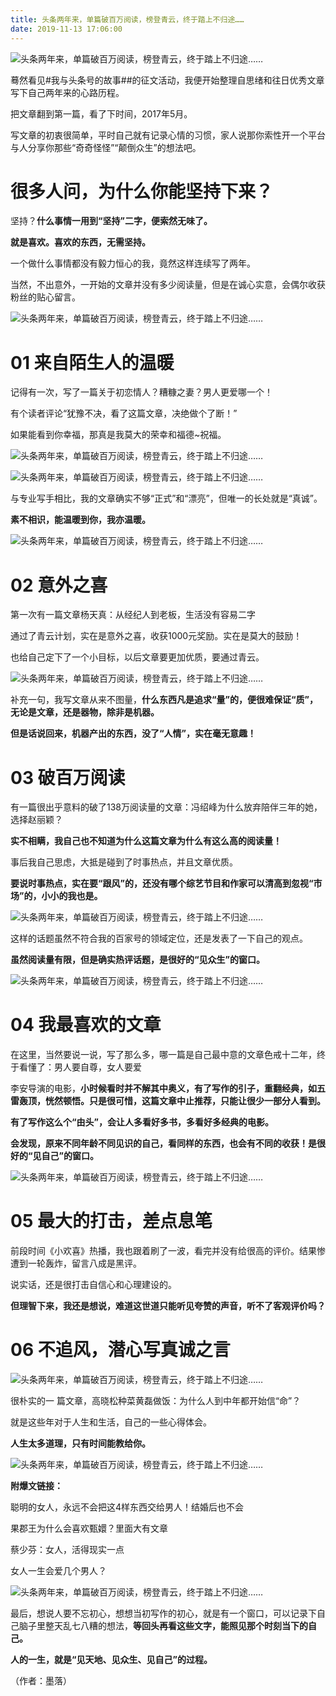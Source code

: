 ```yaml
---
title: 头条两年来，单篇破百万阅读，榜登青云，终于踏上不归途……
date: 2019-11-13 17:06:00
---
```

![头条两年来，单篇破百万阅读，榜登青云，终于踏上不归途……](http://p3.pstatp.com/large/pgc-image/e8a52ed1df3e4509ae92a2be7fba3cbe)
 


 蓦然看见#我与头条号的故事##的征文活动，我便开始整理自思绪和往日优秀文章写下自己两年来的心路历程。

 把文章翻到第一篇，看了下时间，2017年5月。

 写文章的初衷很简单，平时自己就有记录心情的习惯，家人说那你索性开一个平台与人分享你那些“奇奇怪怪”“颠倒众生”的想法吧。

# **很多人问，为什么你能坚持下来？**

 坚持？**什么事情一用到“坚持”二字，便索然无味了。**

 **就是喜欢。喜欢的东西，无需坚持。**

 一个做什么事情都没有毅力恒心的我，竟然这样连续写了两年。

 当然，不出意外，一开始的文章并没有多少阅读量，但是在诚心实意，会偶尔收获粉丝的贴心留言。

![头条两年来，单篇破百万阅读，榜登青云，终于踏上不归途……](http://p1.pstatp.com/large/pgc-image/5465e214b5b546f3a9a9571bfe60f017)
 


 

# **01 来自陌生人的温暖**

 记得有一次，写了一篇关于初恋情人？糟糠之妻？男人更爱哪一个！

 有个读者评论“犹豫不决，看了这篇文章，决绝做个了断！”

 如果能看到你幸福，那真是我莫大的荣幸和福德~祝福。

 

![头条两年来，单篇破百万阅读，榜登青云，终于踏上不归途……](http://p3.pstatp.com/large/pgc-image/83290d1618e54b7c96b5788c784d17cb)
 

![头条两年来，单篇破百万阅读，榜登青云，终于踏上不归途……](http://p1.pstatp.com/large/pgc-image/bf16cc23b64b4165b353364253dca5ad)
 


 

 与专业写手相比，我的文章确实不够“正式”和“漂亮”，但唯一的长处就是“真诚”。

 **素不相识，能温暖到你，我亦温暖。**

![头条两年来，单篇破百万阅读，榜登青云，终于踏上不归途……](http://p1.pstatp.com/large/pgc-image/871f1c6c37d14d88a58ded07463cc53d)
 


 

# **02 意外之喜**

 第一次有一篇文章杨天真：从经纪人到老板，生活没有容易二字

 通过了青云计划，实在是意外之喜，收获1000元奖励。实在是莫大的鼓励！

 也给自己定下了一个小目标，以后文章要更加优质，要通过青云。

![头条两年来，单篇破百万阅读，榜登青云，终于踏上不归途……](http://p9.pstatp.com/large/pgc-image/9472588d37264f8b80104f53448096bb)
 


 补充一句，我写文章从来不图量，**什么东西凡是追求“量”的，便很难保证“质”，无论是文章，还是器物，除非是机器。**

 **但是话说回来，机器产出的东西，没了“人情”，实在毫无意趣！**

 

# **03 破百万阅读**

 有一篇很出乎意料的破了138万阅读量的文章：冯绍峰为什么放弃陪伴三年的她，选择赵丽颖？

 **实不相瞒，我自己也不知道为什么这篇文章为什么有这么高的阅读量！**

 事后我自己思虑，大抵是碰到了时事热点，并且文章优质。

 **要说时事热点，实在要“跟风”的，还没有哪个综艺节目和作家可以清高到忽视“市场”的，小小的我也是。**

 

 

 

![头条两年来，单篇破百万阅读，榜登青云，终于踏上不归途……](http://p3.pstatp.com/large/pgc-image/0298b7767153445ea84f4122a9962ade)
 


 

 这样的话题虽然不符合我的百家号的领域定位，还是发表了一下自己的观点。

 **虽然阅读量有限，但是确实热评话题，是很好的“见众生”的窗口。**

![头条两年来，单篇破百万阅读，榜登青云，终于踏上不归途……](http://p1.pstatp.com/large/pgc-image/c30607e9ad4840b593c574f8c5682213)
 


 

# **04 我最喜欢的文章**

 在这里，当然要说一说，写了那么多，哪一篇是自己最中意的文章色戒十二年，终于看懂了：男人要自尊，女人要爱

 李安导演的电影，**小时候看时并不解其中奥义，有了写作的引子，重翻经典，如五雷轰顶，恍然顿悟。只是很可惜，这篇文章中止推荐，只能让很少一部分人看到。**

 **有了写作这么个“由头”，会让人多看好多书，多看好多经典的电影。**

 **会发现，原来不同年龄不同见识的自己，看同样的东西，也会有不同的收获！是很好的“见自己”的窗口。**

 

![头条两年来，单篇破百万阅读，榜登青云，终于踏上不归途……](http://p3.pstatp.com/large/pgc-image/909b91ca7d1b4d639e15c6be09802a34)
 


 

# **05 最大的打击，差点息笔**

 

 前段时间《小欢喜》热播，我也跟着刷了一波，看完并没有给很高的评价。结果惨遭到一轮轰炸，留言八成是黑评。

 说实话，还是很打击自信心和心理建设的。

 **但理智下来，我还是想说，难道这世道只能听见夸赞的声音，听不了客观评价吗？**

 

# **06 不追风，潜心写真诚之言**

 

![头条两年来，单篇破百万阅读，榜登青云，终于踏上不归途……](http://p1.pstatp.com/large/pgc-image/e4fafcf79f9c47ffbeb22e35b4fa47b7)
 


 

 很朴实的一 篇文章，高晓松种菜黄磊做饭：为什么人到中年都开始信“命”？

 就是这些年对于人生和生活，自己的一些心得体会。

 **人生太多道理，只有时间能教给你。**

![头条两年来，单篇破百万阅读，榜登青云，终于踏上不归途……](http://p1.pstatp.com/large/pgc-image/2a41dd0292b54801b496c3866e4783de)
 


 **附爆文链接：**

 聪明的女人，永远不会把这4样东西交给男人！结婚后也不会

 果郡王为什么会喜欢甄嬛？里面大有文章

 蔡少芬：女人，活得现实一点

 女人一生会爱几个男人？

![头条两年来，单篇破百万阅读，榜登青云，终于踏上不归途……](http://p9.pstatp.com/large/pgc-image/e8cabb5a3cff4bf09630e7ca290f99de)
 


 

 最后，想说人要不忘初心，想想当初写作的初心，就是有一个窗口，可以记录下自己脑子里整天乱七八糟的想法，**等回头再看这些文字，能照见那个时刻当下的自己。**

 **人的一生，就是“见天地、见众生、见自己”的过程。**

 （作者：墨落）
